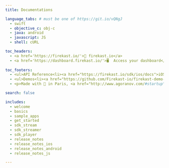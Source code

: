 ```yaml
---
title: Documentations

language_tabs: # must be one of https://git.io/vQNgJ
  - swift
  - objective_c: obj-c
  - java: android
  - javascript: JS
  - shell: cURL

toc_headers:
  - <a href='https://firekast.io/'>🏡 firekast.io</a>
  - <a href='https://dashboard.firekast.io/'>🖥️  Access your dashboard</a>
  
toc_footers:
  - <ul>API Reference<li><a href="https://firekast.io/sdk/ios/docs">iOS</a></li><li><a href="https://firekast.io/sdk/android/docs">Android</a></li><li><a href="https://firekast-doc.herokuapp.com/v2/">rest API doc</li></ul>
  - <ul>Demos<li><a href="https://github.com/Firekast-io/firekast-demo-ios">iOS</a></li><li><a href="https://github.com/Firekast-io/firekast-demo-android">Android</a></li></ul>
  - <p>Made with 🍕 in Paris, <a href="http://www.agoranov.com/#startup">Agoranov</a></p>

search: false

includes:
  - welcome
  - basics
  - sample_apps
  - get_started
  - sdk_stream
  - sdk_streamer
  - sdk_player
  - release_notes
  - release_notes_ios
  - release_notes_android
  - release_notes_js

---
```

